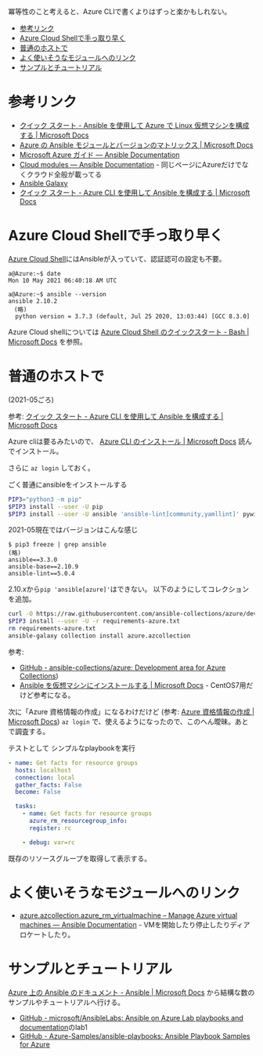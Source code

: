 冪等性のこと考えると、Azure CLIで書くよりはずっと楽かもしれない。

- [参考リンク](#参考リンク)
- [Azure Cloud Shellで手っ取り早く](#azure-cloud-shellで手っ取り早く)
- [普通のホストで](#普通のホストで)
- [よく使いそうなモジュールへのリンク](#よく使いそうなモジュールへのリンク)
- [サンプルとチュートリアル](#サンプルとチュートリアル)


# 参考リンク

- [クイック スタート \- Ansible を使用して Azure で Linux 仮想マシンを構成する \| Microsoft Docs](https://docs.microsoft.com/ja-jp/azure/developer/ansible/vm-configure?tabs=ansible)
- [Azure の Ansible モジュールとバージョンのマトリックス \| Microsoft Docs](https://docs.microsoft.com/ja-jp/azure/developer/ansible/module-version-matrix)
- [Microsoft Azure ガイド — Ansible Documentation](https://docs.ansible.com/ansible/2.9_ja/scenario_guides/guide_azure.html)
- [Cloud modules — Ansible Documentation](https://docs.ansible.com/ansible/2.9_ja/modules/list_of_cloud_modules.html#azure) - 同じページにAzureだけでなくクラウド全般が載ってる
- [Ansible Galaxy](https://galaxy.ansible.com/azure/azcollection?extIdCarryOver=true&sc_cid=701f2000001OH7YAAW)
- [クイック スタート \- Azure CLI を使用して Ansible を構成する \| Microsoft Docs](https://docs.microsoft.com/ja-jp/azure/developer/ansible/install-on-linux-vm?tabs=ansible)


# Azure Cloud Shellで手っ取り早く

[Azure Cloud Shell](https://portal.azure.com/#cloudshell/)にはAnsibleが入っていて、認証認可の設定も不要。
```
a@Azure:~$ date
Mon 10 May 2021 06:40:18 AM UTC

a@Azure:~$ ansible --version
ansible 2.10.2
　(略)
  python version = 3.7.3 (default, Jul 25 2020, 13:03:44) [GCC 8.3.0]
```

Azure Cloud shellについては
[Azure Cloud Shell のクイックスタート \- Bash \| Microsoft Docs](https://docs.microsoft.com/ja-jp/azure/cloud-shell/quickstart)
を参照。

# 普通のホストで

(2021-05ごろ)

参考: [クイック スタート \- Azure CLI を使用して Ansible を構成する \| Microsoft Docs](https://docs.microsoft.com/ja-jp/azure/developer/ansible/install-on-linux-vm?tabs=ansible)

Azure cliは要るみたいので、
[Azure CLI のインストール \| Microsoft Docs](https://docs.microsoft.com/ja-jp/cli/azure/install-azure-cli)
読んでインストール。

さらに `az login` しておく。

ごく普通にansibleをインストールする
```sh
PIP3="python3 -m pip"
$PIP3 install --user -U pip
$PIP3 install --user -U ansible 'ansible-lint[community,yamllint]' pywinrm pexpect
```

2021-05現在ではバージョンはこんな感じ
```
$ pip3 freeze | grep ansible
(略)
ansible==3.3.0
ansible-base==2.10.9
ansible-lint==5.0.4
```

2.10.xから`pip 'ansible[azure]'`はできない。
以下のようにしてコレクションを追加。

```sh
curl -O https://raw.githubusercontent.com/ansible-collections/azure/dev/requirements-azure.txt
$PIP3 install --user -U -r requirements-azure.txt
rm requirements-azure.txt
ansible-galaxy collection install azure.azcollection
```

参考:
- [GitHub \- ansible\-collections/azure: Development area for Azure Collections](https://github.com/ansible-collections/azure))
- [Ansible を仮想マシンにインストールする \| Microsoft Docs](https://docs.microsoft.com/ja-jp/azure/developer/ansible/install-on-linux-vm?tabs=ansible#install-ansible-on-the-virtual-machine) - CentOS7用だけど参考になる。


次に「Azure 資格情報の作成」になるわけだけど
(参考: [Azure 資格情報の作成 \| Microsoft Docs](https://docs.microsoft.com/ja-jp/azure/developer/ansible/install-on-linux-vm?tabs=ansible#create-azure-credentials))
`az login`
で、使えるようになったので、このへん曖昧。あとで調査する。


テストとして
シンプルなplaybookを実行

```yaml
- name: Get facts for resource groups
  hosts: localhost
  connection: local
  gather_facts: False
  become: False

  tasks:
    - name: Get facts for resource groups
      azure_rm_resourcegroup_info:
      register: rc

    - debug: var=rc
```
既存のリソースグループを取得して表示する。


# よく使いそうなモジュールへのリンク

- [azure.azcollection.azure_rm_virtualmachine – Manage Azure virtual machines — Ansible Documentation](https://docs.ansible.com/ansible/latest/collections/azure/azcollection/azure_rm_virtualmachine_module.html#azure-rm-virtualmachine-module) - VMを開始したり停止したりディアロケートしたり。

# サンプルとチュートリアル

[Azure 上の Ansible のドキュメント \- Ansible \| Microsoft Docs](https://docs.microsoft.com/ja-jp/azure/developer/ansible/)
から結構な数のサンプルやチュートリアルへ行ける。

- [GitHub \- microsoft/AnsibleLabs: Ansible on Azure Lab playbooks and documentation](https://github.com/microsoft/AnsibleLabs)のlab1
- [GitHub \- Azure\-Samples/ansible\-playbooks: Ansible Playbook Samples for Azure](https://github.com/Azure-Samples/ansible-playbooks)
